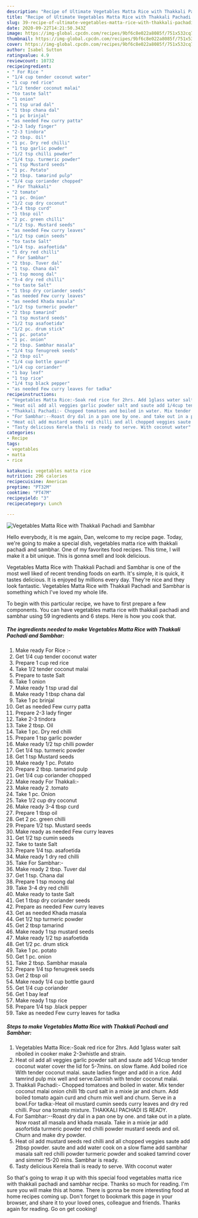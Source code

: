 ```yaml
---
description: "Recipe of Ultimate Vegetables Matta Rice with Thakkali Pachadi and Sambhar"
title: "Recipe of Ultimate Vegetables Matta Rice with Thakkali Pachadi and Sambhar"
slug: 39-recipe-of-ultimate-vegetables-matta-rice-with-thakkali-pachadi-and-sambhar
date: 2020-09-22T14:21:50.343Z
image: https://img-global.cpcdn.com/recipes/9bf6c8e022a8085f/751x532cq70/vegetables-matta-rice-with-thakkali-pachadi-and-sambhar-recipe-main-photo.jpg
thumbnail: https://img-global.cpcdn.com/recipes/9bf6c8e022a8085f/751x532cq70/vegetables-matta-rice-with-thakkali-pachadi-and-sambhar-recipe-main-photo.jpg
cover: https://img-global.cpcdn.com/recipes/9bf6c8e022a8085f/751x532cq70/vegetables-matta-rice-with-thakkali-pachadi-and-sambhar-recipe-main-photo.jpg
author: Isabel Sutton
ratingvalue: 4.9
reviewcount: 10732
recipeingredient:
- " For Rice "
- "1/4 cup tender coconut water"
- "1 cup red rice"
- "1/2 tender coconut malai"
- "to taste Salt"
- "1 onion"
- "1 tsp urad dal"
- "1 tbsp chana dal"
- "1 pc brinjal"
- "as needed Few curry patta"
- "2-3 lady finger"
- "2-3 tindora"
- "2 tbsp. Oil"
- "1 pc. Dry red chilli"
- "1 tsp garlic powder"
- "1/2 tsp chilli powder"
- "1/4 tsp. turmeric powder"
- "1 tsp Mustard seeds"
- "1 pc. Potato"
- "2 tbsp. tamarind pulp"
- "1/4 cup coriander chopped"
- " For Thakkali"
- "2 tomato"
- "1 pc. Onion"
- "1/2 cup dry coconut"
- "3-4 tbsp curd"
- "1 tbsp oil"
- "2 pc. green chilli"
- "1/2 tsp. Mustard seeds"
- "as needed Few curry leaves"
- "1/2 tsp cumin seeds"
- "to taste Salt"
- "1/4 tsp. asafoetida"
- "1 dry red chilli"
- " For Sambhar"
- "2 tbsp. Tuver dal"
- "1 tsp. Chana dal"
- "1 tsp moong dal"
- "3-4 dry red chilli"
- "to taste Salt"
- "1 tbsp dry coriander seeds"
- "as needed Few curry leaves"
- "as needed Khada masala"
- "1/2 tsp turmeric powder"
- "2 tbsp tamarind"
- "1 tsp mustard seeds"
- "1/2 tsp asafoetida"
- "1/2 pc. drum stick"
- "1 pc. potato"
- "1 pc. onion"
- "2 tbsp. Sambhar masala"
- "1/4 tsp fenugreek seeds"
- "2 tbsp oil"
- "1/4 cup bottle gaurd"
- "1/4 cup coriander"
- "1 bay leaf"
- "1 tsp rice"
- "1/4 tsp black pepper"
- "as needed Few curry leaves for tadka"
recipeinstructions:
- "Vegetables Matta Rice:-Soak red rice for 2hrs. Add 1glass water salt nboiled in cooker make 2-3whistle and strain."
- "Heat oil add all veggies garlic powder salt and saute add 1/4cup tender coconut water cover the lid for 5-7mins. on slow flame. Add boiled rice With tender coconut malai. saute ladies finger and add in a rice. Add tamrind pulp mix well and serve.Garnish with tender coconut malai."
- "Thakkali Pachadi:- Chopped tomatoes and boiled in water. Mix tender coconut malai onion chilli 1tb curd salt in a mixie jar and churn. Add boiled tomato again curd and churn mix well and churn. Serve in a bowl.For tadka:-Heat oil mustard cumin seeds curry leaves and dry red chilli. Pour ona tomato mixture. THAKKALI PACHADI IS READY."
- "For Sambhar:--Roast dry dal in a pan one by one. and take out in a plate. Now roast all masala and khada masala. Take in a mixie jar add asofortida turmeric powder red chilli powder mustard seeds and oil. Churn and make dry powder."
- "Heat oil add mustard seeds red chilli and all chopped veggies saute add 2tbsp powder. saute and add water cook on a slow flame add sambhar masala salt red chilli powder turmeric powder and soaked tamrind cover and simmer 15-20 mins. Sambhar is ready."
- "Tasty delicious Kerela thali is ready to serve. With coconut water"
categories:
- Recipe
tags:
- vegetables
- matta
- rice

katakunci: vegetables matta rice 
nutrition: 296 calories
recipecuisine: American
preptime: "PT32M"
cooktime: "PT47M"
recipeyield: "3"
recipecategory: Lunch

---
```



![Vegetables Matta Rice with Thakkali Pachadi and Sambhar](https://img-global.cpcdn.com/recipes/9bf6c8e022a8085f/751x532cq70/vegetables-matta-rice-with-thakkali-pachadi-and-sambhar-recipe-main-photo.jpg)

Hello everybody, it is me again, Dan, welcome to my recipe page. Today, we're going to make a special dish, vegetables matta rice with thakkali pachadi and sambhar. One of my favorites food recipes. This time, I will make it a bit unique. This is gonna smell and look delicious.

Vegetables Matta Rice with Thakkali Pachadi and Sambhar is one of the most well liked of recent trending foods on earth. It's simple, it is quick, it tastes delicious. It is enjoyed by millions every day. They're nice and they look fantastic. Vegetables Matta Rice with Thakkali Pachadi and Sambhar is something which I've loved my whole life.




To begin with this particular recipe, we have to first prepare a few components. You can have vegetables matta rice with thakkali pachadi and sambhar using 59 ingredients and 6 steps. Here is how you cook that.

<!--inarticleads1-->

##### The ingredients needed to make Vegetables Matta Rice with Thakkali Pachadi and Sambhar:

1. Make ready  For Rice :-
1. Get 1/4 cup tender coconut water
1. Prepare 1 cup red rice
1. Take 1/2 tender coconut malai
1. Prepare to taste Salt
1. Take 1 onion
1. Make ready 1 tsp urad dal
1. Make ready 1 tbsp chana dal
1. Take 1 pc brinjal
1. Get as needed Few curry patta
1. Prepare 2-3 lady finger
1. Take 2-3 tindora
1. Take 2 tbsp. Oil
1. Take 1 pc. Dry red chilli
1. Prepare 1 tsp garlic powder
1. Make ready 1/2 tsp chilli powder
1. Get 1/4 tsp. turmeric powder
1. Get 1 tsp Mustard seeds
1. Make ready 1 pc. Potato
1. Prepare 2 tbsp. tamarind pulp
1. Get 1/4 cup coriander chopped
1. Make ready  For Thakkali:-
1. Make ready 2 .tomato
1. Take 1 pc. Onion
1. Take 1/2 cup dry coconut
1. Make ready 3-4 tbsp curd
1. Prepare 1 tbsp oil
1. Get 2 pc. green chilli
1. Prepare 1/2 tsp. Mustard seeds
1. Make ready as needed Few curry leaves
1. Get 1/2 tsp cumin seeds
1. Take to taste Salt
1. Prepare 1/4 tsp. asafoetida
1. Make ready 1 dry red chilli
1. Take  For Sambhar:-
1. Make ready 2 tbsp. Tuver dal
1. Get 1 tsp. Chana dal
1. Prepare 1 tsp moong dal
1. Take 3-4 dry red chilli
1. Make ready to taste Salt
1. Get 1 tbsp dry coriander seeds
1. Prepare as needed Few curry leaves
1. Get as needed Khada masala
1. Get 1/2 tsp turmeric powder
1. Get 2 tbsp tamarind
1. Make ready 1 tsp mustard seeds
1. Make ready 1/2 tsp asafoetida
1. Get 1/2 pc. drum stick
1. Take 1 pc. potato
1. Get 1 pc. onion
1. Take 2 tbsp. Sambhar masala
1. Prepare 1/4 tsp fenugreek seeds
1. Get 2 tbsp oil
1. Make ready 1/4 cup bottle gaurd
1. Get 1/4 cup coriander
1. Get 1 bay leaf
1. Make ready 1 tsp rice
1. Prepare 1/4 tsp .black pepper
1. Take as needed Few curry leaves for tadka




<!--inarticleads2-->

##### Steps to make Vegetables Matta Rice with Thakkali Pachadi and Sambhar:

1. Vegetables Matta Rice:-Soak red rice for 2hrs. Add 1glass water salt nboiled in cooker make 2-3whistle and strain.
1. Heat oil add all veggies garlic powder salt and saute add 1/4cup tender coconut water cover the lid for 5-7mins. on slow flame. Add boiled rice With tender coconut malai. saute ladies finger and add in a rice. Add tamrind pulp mix well and serve.Garnish with tender coconut malai.
1. Thakkali Pachadi:- Chopped tomatoes and boiled in water. Mix tender coconut malai onion chilli 1tb curd salt in a mixie jar and churn. Add boiled tomato again curd and churn mix well and churn. Serve in a bowl.For tadka:-Heat oil mustard cumin seeds curry leaves and dry red chilli. Pour ona tomato mixture. THAKKALI PACHADI IS READY.
1. For Sambhar:--Roast dry dal in a pan one by one. and take out in a plate. Now roast all masala and khada masala. Take in a mixie jar add asofortida turmeric powder red chilli powder mustard seeds and oil. Churn and make dry powder.
1. Heat oil add mustard seeds red chilli and all chopped veggies saute add 2tbsp powder. saute and add water cook on a slow flame add sambhar masala salt red chilli powder turmeric powder and soaked tamrind cover and simmer 15-20 mins. Sambhar is ready.
1. Tasty delicious Kerela thali is ready to serve. With coconut water




So that's going to wrap it up with this special food vegetables matta rice with thakkali pachadi and sambhar recipe. Thanks so much for reading. I'm sure you will make this at home. There is gonna be more interesting food at home recipes coming up. Don't forget to bookmark this page in your browser, and share it to your loved ones, colleague and friends. Thanks again for reading. Go on get cooking!
